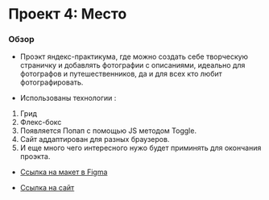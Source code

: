 # Проект 4: Место

### Обзор

* Проэкт яндекс-практикума, где можно создать себе творческую страничку и добавлять фотографии с описаниями, идеально для фотографов и путешественников, да и для всех кто любит фотографировать.

* Использованы технологии :
 1. Грид
 2. Флекс-бокс
 3. Появляется Попап с помощью JS методом Toggle.
 4. Сайт аддаптирован для разных браузеров.
 5. И еще много чего интересного нужо будет приминять для окончания проэкта.


* [Ссылка на макет в Figma](https://www.figma.com/file/StZjf8HnoeLdiXS7dYrLAh/JavaScript.-Sprint-4)

* [Ссылка на сайт](https://mgerikos.github.io/mesto/)




